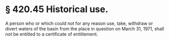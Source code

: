 # § 420.45   Historical use.

A person who or which could not for any reason use, take, withdraw or divert waters of the basin from the place in question on March 31, 1971, shall not be entitled to a certificate of entitlement.




